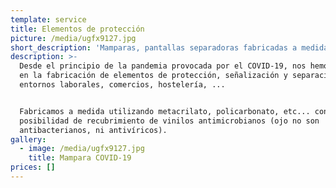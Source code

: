 ```yaml
---
template: service
title: Elementos de protección
picture: /media/ugfx9127.jpg
short_description: 'Mamparas, pantallas separadoras fabricadas a medida para todo tipo de negocios'
description: >-
  Desde el principio de la pandemia provocada por el COVID-19, nos hemos volcado
  en la fabricación de elementos de protección, señalización y separación de
  entornos laborales, comercios, hostelería, ...


  Fabricamos a medida utilizando metacrilato, policarbonato, etc... con
  posibilidad de recubrimiento de vinilos antimicrobianos (ojo no son
  antibacterianos, ni antivíricos).
gallery:
  - image: /media/ugfx9127.jpg
    title: Mampara COVID-19
prices: []
---
```


